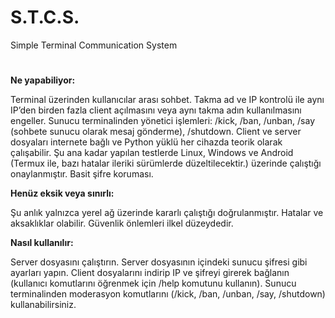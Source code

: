 # S.T.C.S.
Simple Terminal Communication System
#
**Ne yapabiliyor:**

Terminal üzerinden kullanıcılar arası sohbet.
Takma ad ve IP kontrolü ile aynı IP’den birden fazla client açılmasını veya aynı takma adın kullanılmasını engeller.
Sunucu terminalinden yönetici işlemleri: /kick, /ban, /unban, /say (sohbete sunucu olarak mesaj gönderme), /shutdown.
Client ve server dosyaları internete bağlı ve Python yüklü her cihazda teorik olarak çalışabilir.
Şu ana kadar yapılan testlerde Linux, Windows ve Android (Termux ile, bazı hatalar ileriki sürümlerde düzeltilecektir.) üzerinde çalıştığı onaylanmıştır.
Basit şifre koruması.

**Henüz eksik veya sınırlı:**

Şu anlık yalnızca yerel ağ üzerinde kararlı çalıştığı doğrulanmıştır.
Hatalar ve aksaklıklar olabilir.
Güvenlik önlemleri ilkel düzeydedir.

**Nasıl kullanılır:**

Server dosyasını çalıştırın.
Server dosyasının içindeki sunucu şifresi gibi ayarları yapın.
Client dosyalarını indirip IP ve şifreyi girerek bağlanın (kullanıcı komutlarını öğrenmek için /help komutunu kullanın).
Sunucu terminalinden moderasyon komutlarını (/kick, /ban, /unban, /say, /shutdown) kullanabilirsiniz.
